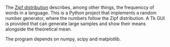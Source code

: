 The [Zipf distribution](http://en.wikipedia.org/wiki/Zipf's_law) describes, among other things, the frequenccy of words in a language. This is a Python project that implements a random number generator, where the numbers follow the Zipf distribution. A Tk GUI is provided that can generate large samples and show their means alongside the theoretical mean.

The program depends on numpy, scipy and matplotlib.